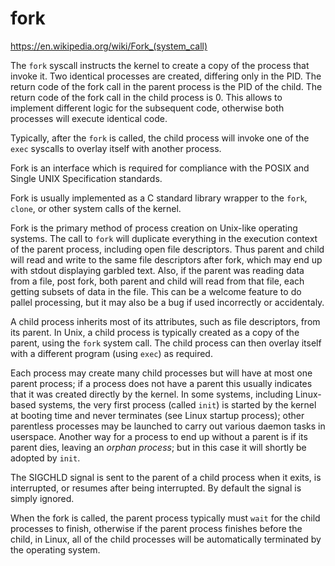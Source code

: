 # fork

https://en.wikipedia.org/wiki/Fork_(system_call)

The `fork` syscall instructs the kernel to create a copy of the process that invoke it. Two identical processes are created, differing only in the PID. The return code of the fork call in the parent process is the PID of the child. The return code of the fork call in the child process is 0. This allows to implement different logic for the subsequent code, otherwise both processes will execute identical code. 

Typically, after the `fork` is called, the child process will invoke one of the `exec` syscalls to overlay itself with another process.



Fork is an interface which is required for compliance with the POSIX and Single UNIX Specification standards.

Fork is usually implemented as a C standard library wrapper to the `fork`, `clone`, or other system calls of the kernel.

Fork is the primary method of process creation on Unix-like operating systems. The call to `fork` will duplicate everything in the execution context of the parent process, including open file descriptors. Thus parent and child will read and write to the same file descriptors after fork, which may end up with stdout displaying garbled text. Also, if the parent was reading data from a file, post fork, both parent and child will read from that file, each getting subsets of data in the file. This can be a welcome feature to do pallel processing, but it may also be a bug if used incorrectly or accidentaly.



A child process inherits most of its attributes, such as file descriptors, from its parent. In Unix, a child process is typically created as a copy of the parent, using the `fork` system call. The child process can then overlay itself with a different program (using `exec`) as required.

Each process may create many child processes but will have at most one parent process; if a process does not have a parent this usually indicates that it was created directly by the kernel. In some systems, including Linux-based systems, the very first process (called `init`) is started by the kernel at booting time and never terminates (see Linux startup process); other parentless processes may be launched to carry out various daemon tasks in userspace. Another way for a process to end up without a parent is if its parent dies, leaving an *orphan process*; but in this case it will shortly be adopted by `init`.

The SIGCHLD signal is sent to the parent of a child process when it exits, is interrupted, or resumes after being interrupted. By default the signal is simply ignored.

When the fork is called, the parent process typically must `wait` for the child processes to finish, otherwise if the parent process finishes before the child, in Linux, all of the child processes will be automatically terminated by the operating system.
